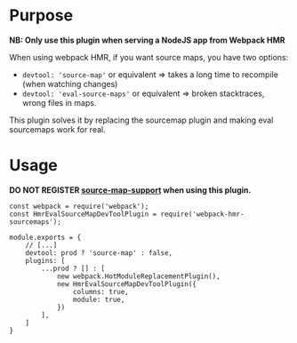 # Purpose

**NB: Only use this plugin when serving a NodeJS app from Webpack HMR**

When using webpack HMR, if you want source maps, you have two options:

- `devtool: 'source-map'` or equivalent => takes a long time to recompile (when watching changes)
- `devtool: 'eval-source-maps'` or equivalent => broken stacktraces, wrong files in maps.


This plugin solves it by replacing the sourcemap plugin and making eval sourcemaps work for real.


# Usage

**DO NOT REGISTER [source-map-support](https://www.npmjs.com/package/source-map-support) when using this plugin.**

```
const webpack = require('webpack');
const HmrEvalSourceMapDevToolPlugin = require('webpack-hmr-sourcemaps');

module.exports = {
    // [...]
    devtool: prod ? 'source-map' : false,
    plugins: [
        ...prod ? [] : [
            new webpack.HotModuleReplacementPlugin(),
            new HmrEvalSourceMapDevToolPlugin({
                columns: true,
                module: true,
            })
        ],
    ]
}
```
